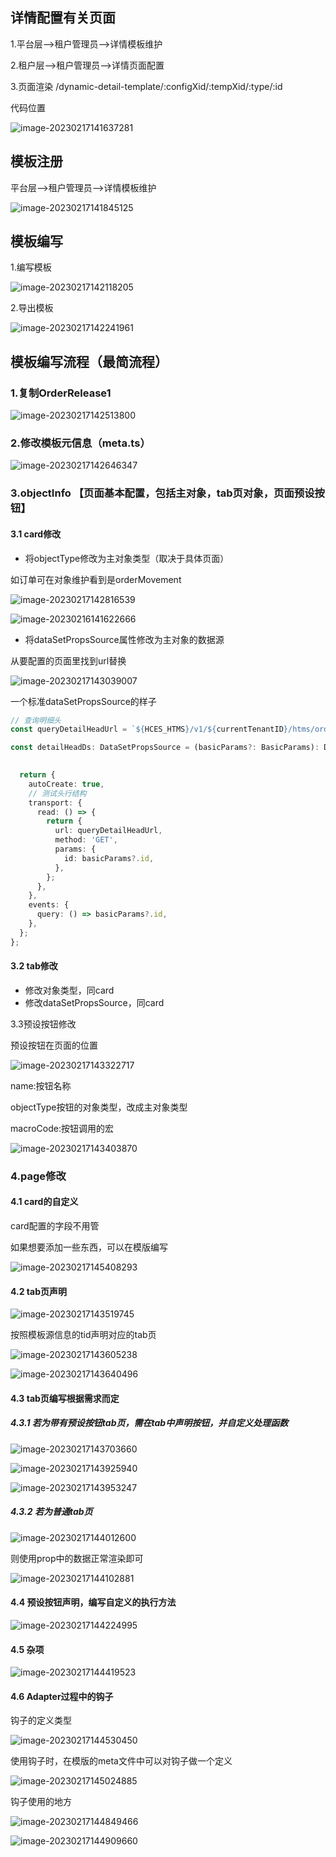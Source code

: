## 详情配置有关页面

1.平台层——>租户管理员——>详情模板维护

2.租户层——>租户管理员——>详情页面配置

3.页面渲染 /dynamic-detail-template/:configXid/:tempXid/:type/:id

代码位置

![image-20230217141637281](https://typora-huang-cong.oss-cn-shanghai.aliyuncs.com/image-20230217141637281.png)



## 模板注册

平台层——>租户管理员——>详情模板维护

![image-20230217141845125](https://typora-huang-cong.oss-cn-shanghai.aliyuncs.com/image-20230217141845125.png)



## 模板编写



1.编写模板

![image-20230217142118205](https://typora-huang-cong.oss-cn-shanghai.aliyuncs.com/image-20230217142118205.png)



2.导出模板

![image-20230217142241961](https://typora-huang-cong.oss-cn-shanghai.aliyuncs.com/image-20230217142241961.png)



## 模板编写流程（最简流程）

### 1.复制OrderRelease1

![image-20230217142513800](https://typora-huang-cong.oss-cn-shanghai.aliyuncs.com/image-20230217142513800.png)

### 2.修改模板元信息（meta.ts）

![image-20230217142646347](https://typora-huang-cong.oss-cn-shanghai.aliyuncs.com/image-20230217142646347.png)

### 3.objectInfo 【页面基本配置，包括主对象，tab页对象，页面预设按钮】

#### 3.1 card修改

* 将objectType修改为主对象类型（取决于具体页面）

如订单可在对象维护看到是orderMovement

![image-20230217142816539](https://typora-huang-cong.oss-cn-shanghai.aliyuncs.com/image-20230217142816539.png)



![image-20230216141622666](https://typora-huang-cong.oss-cn-shanghai.aliyuncs.com/image-20230216141622666.png)

* 将dataSetPropsSource属性修改为主对象的数据源

从要配置的页面里找到url替换



![image-20230217143039007](https://typora-huang-cong.oss-cn-shanghai.aliyuncs.com/image-20230217143039007.png)



一个标准dataSetPropsSource的样子

```typescript
// 查询明细头
const queryDetailHeadUrl = `${HCES_HTMS}/v1/${currentTenantID}/htms/order/getPlanOrderById`;

const detailHeadDs: DataSetPropsSource = (basicParams?: BasicParams): DataSetProps => {
  

  return {
    autoCreate: true,
    // 测试头行结构
    transport: {
      read: () => {
        return {
          url: queryDetailHeadUrl,
          method: 'GET',
          params: {
            id: basicParams?.id,
          },
        };
      },
    },
    events: {
      query: () => basicParams?.id,
    },
  };
};
```



#### 3.2 tab修改

* 修改对象类型，同card
* 修改dataSetPropsSource，同card

3.3预设按钮修改

预设按钮在页面的位置

![image-20230217143322717](https://typora-huang-cong.oss-cn-shanghai.aliyuncs.com/image-20230217143322717.png)

name:按钮名称

objectType按钮的对象类型，改成主对象类型

macroCode:按钮调用的宏

![image-20230217143403870](https://typora-huang-cong.oss-cn-shanghai.aliyuncs.com/image-20230217143403870.png)



### 4.page修改

#### 4.1 card的自定义

card配置的字段不用管

如果想要添加一些东西，可以在模版编写

![image-20230217145408293](https://typora-huang-cong.oss-cn-shanghai.aliyuncs.com/image-20230217145408293.png)



#### 4.2 tab页声明

![image-20230217143519745](https://typora-huang-cong.oss-cn-shanghai.aliyuncs.com/image-20230217143519745.png)



按照模板源信息的tid声明对应的tab页

![image-20230217143605238](https://typora-huang-cong.oss-cn-shanghai.aliyuncs.com/image-20230217143605238.png)





![image-20230217143640496](https://typora-huang-cong.oss-cn-shanghai.aliyuncs.com/image-20230217143640496.png)

#### 4.3 tab页编写根据需求而定

##### 4.3.1 若为带有预设按钮tab页，需在tab中声明按钮，并自定义处理函数

![image-20230217143703660](https://typora-huang-cong.oss-cn-shanghai.aliyuncs.com/image-20230217143703660.png)







![image-20230217143925940](https://typora-huang-cong.oss-cn-shanghai.aliyuncs.com/image-20230217143925940.png)



![image-20230217143953247](https://typora-huang-cong.oss-cn-shanghai.aliyuncs.com/image-20230217143953247.png)



##### 4.3.2 若为普通tab页



![image-20230217144012600](https://typora-huang-cong.oss-cn-shanghai.aliyuncs.com/image-20230217144012600.png)



则使用prop中的数据正常渲染即可

![image-20230217144102881](https://typora-huang-cong.oss-cn-shanghai.aliyuncs.com/image-20230217144102881.png)

#### 4.4 预设按钮声明，编写自定义的执行方法

![image-20230217144224995](https://typora-huang-cong.oss-cn-shanghai.aliyuncs.com/image-20230217144224995.png)



#### 4.5 杂项



![image-20230217144419523](https://typora-huang-cong.oss-cn-shanghai.aliyuncs.com/image-20230217144419523.png)





#### 4.6 Adapter过程中的钩子

钩子的定义类型

![image-20230217144530450](https://typora-huang-cong.oss-cn-shanghai.aliyuncs.com/image-20230217144530450.png)



使用钩子时，在模版的meta文件中可以对钩子做一个定义

![image-20230217145024885](https://typora-huang-cong.oss-cn-shanghai.aliyuncs.com/image-20230217145024885.png)



钩子使用的地方

![image-20230217144849466](https://typora-huang-cong.oss-cn-shanghai.aliyuncs.com/image-20230217144849466.png)





![image-20230217144909660](https://typora-huang-cong.oss-cn-shanghai.aliyuncs.com/image-20230217144909660.png)





